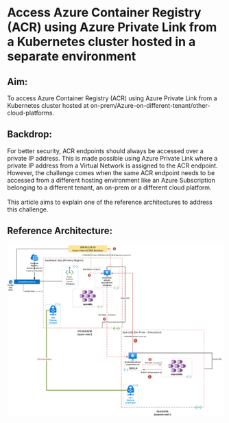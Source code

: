 # Access Azure Container Registry (ACR) using Azure Private Link from a Kubernetes cluster hosted in a separate environment

## Aim:
To access Azure Container Registry (ACR) using Azure Private Link from a Kubernetes cluster hosted at on-prem/Azure-on-different-tenant/other-cloud-platforms.

## Backdrop: 
For better security, ACR endpoints should always be accessed over a private IP address. This is made possible using Azure Private Link where a private IP address from a Virtual Network is assigned to the ACR endpoint. <br />
However, the challenge comes when the same ACR endpoint needs to be accessed from a different hosting environment like an Azure Subscription belonging to a different tenant, an on-prem or a different cloud platform. <br /> <br />
This article aims to explain one of the reference architectures to address this challenge.<br />

## Reference Architecture:
![SolutionArchitecture](images/SolutionArchitecture.png)
